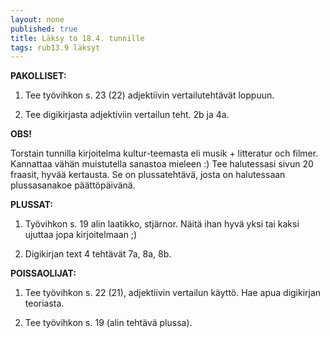 ```yaml
---
layout: none
published: true
title: Läksy to 18.4. tunnille
tags: rub13.9 läksyt
---
```

**PAKOLLISET:**

1. Tee työvihkon s. 23 (22) adjektiivin vertailutehtävät loppuun.

2.  Tee digikirjasta adjektiviin vertailun teht. 2b ja 4a.

**OBS!**

Torstain tunnilla kirjoitelma kultur-teemasta eli musik + litteratur och filmer. Kannattaa vähän muistutella sanastoa mieleen :) Tee halutessasi sivun 20 fraasit, hyvää kertausta. Se on plussatehtävä, josta on halutessaan plussasanakoe päättöpäivänä.

**PLUSSAT:**

1. Työvihkon s. 19 alin laatikko, stjärnor. Näitä ihan hyvä yksi tai kaksi ujuttaa jopa kirjoitelmaan ;)

2. Digikirjan text 4 tehtävät 7a, 8a, 8b.

**POISSAOLIJAT:**

1. Tee työvihkon s. 22 (21), adjektiivin vertailun käyttö. Hae apua digikirjan teoriasta.

2. Tee työvihkon s. 19 (alin tehtävä plussa).


